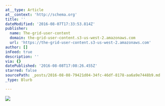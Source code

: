 ```yaml
---
at__type: Article
at__context: 'http://schema.org'
title: ''
dateModified: '2016-08-07T17:33:53.814Z'
publisher:
  name: The-grid-user-content
  domain: the-grid-user-content.s3-us-west-2.amazonaws.com
  url: 'https://the-grid-user-content.s3-us-west-2.amazonaws.com'
author: []
inFeed: true
description: ''
via: {}
datePublished: '2016-08-08T17:08:26.455Z'
starred: false
sourcePath: _posts/2016-08-08-79421d04-34fc-46df-8178-aa6a9e7448b9.md
_type: Blurb

---
```

![](https://the-grid-user-content.s3-us-west-2.amazonaws.com/d2e95ecf-2d6b-43d9-b0cd-5894457de962.jpg)